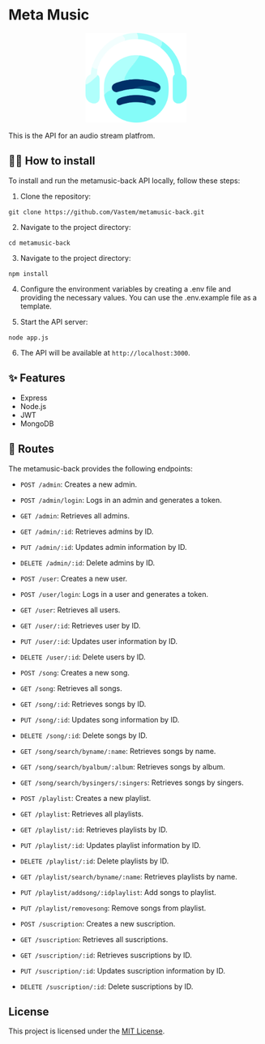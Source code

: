 # Meta Music

<div>
<p style = 'text-align:center;'>
<img src="/meta-logo.png" alt="meta-music" width="200px">
</p>
</div>


This is the API for an audio stream platfrom.

## 💁‍♀️ How to install

To install and run the metamusic-back API locally, follow these steps:

1. Clone the repository:

```
git clone https://github.com/Vastem/metamusic-back.git
```

2. Navigate to the project directory:

```
cd metamusic-back
```

3. Navigate to the project directory:

```
npm install
```

4. Configure the environment variables by creating a .env file and providing the necessary values. You can use the .env.example file as a template.

5. Start the API server:

```
node app.js
```

6. The API will be available at `http://localhost:3000`.

## ✨ Features

- Express
- Node.js
- JWT
- MongoDB


## 📝 Routes

The metamusic-back provides the following endpoints:
- `POST /admin`: Creates a new admin.
- `POST /admin/login`: Logs in an admin and generates a token.
- `GET /admin`: Retrieves all admins.
- `GET /admin/:id`: Retrieves admins by ID.
- `PUT /admin/:id`: Updates admin information by ID.
- `DELETE /admin/:id`: Delete admins by ID.

- `POST /user`: Creates a new user.
- `POST /user/login`: Logs in a user and generates a token.
- `GET /user`: Retrieves all users.
- `GET /user/:id`: Retrieves user by ID.
- `PUT /user/:id`: Updates user information by ID.
- `DELETE /user/:id`: Delete users by ID.

- `POST /song`: Creates a new song.
- `GET /song`: Retrieves all songs.
- `GET /song/:id`: Retrieves songs by ID.
- `PUT /song/:id`: Updates song information by ID.
- `DELETE /song/:id`: Delete songs by ID.
- `GET /song/search/byname/:name`: Retrieves songs by name.
- `GET /song/search/byalbum/:album`: Retrieves songs by album.
- `GET /song/search/bysingers/:singers`: Retrieves songs by singers.

- `POST /playlist`: Creates a new playlist.
- `GET /playlist`: Retrieves all playlists.
- `GET /playlist/:id`: Retrieves playlists by ID.
- `PUT /playlist/:id`: Updates playlist information by ID.
- `DELETE /playlist/:id`: Delete playlists by ID.
- `GET /playlist/search/byname/:name`: Retrieves playlists by name.
- `PUT /playlist/addsong/:idplaylist`: Add songs to playlist.
- `PUT /playlist/removesong`: Remove songs from playlist.

- `POST /suscription`: Creates a new suscription.
- `GET /suscription`: Retrieves all suscriptions.
- `GET /suscription/:id`: Retrieves suscriptions by ID.
- `PUT /suscription/:id`: Updates suscription information by ID.
- `DELETE /suscription/:id`: Delete suscriptions by ID.

## License

This project is licensed under the [MIT License](LICENSE).
